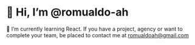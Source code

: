 # 👋 Hi, I’m @romualdo-ah

🌱 I’m currently learning React.
If you have a project, agency or want to complete your team, be placed to contact me at romualdoah@gmail.com
